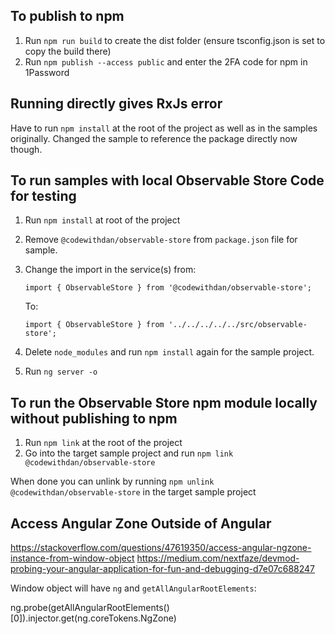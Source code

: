 ## To publish to npm

1. Run `npm run build` to create the dist folder (ensure tsconfig.json is set to copy the build there)
1. Run `npm publish --access public` and enter the 2FA code for npm in 1Password

## Running directly gives RxJs error

Have to run `npm install` at the root of the project as well as in the samples originally. Changed the sample to reference
the package directly now though.

## To run samples with local Observable Store Code for testing

1. Run `npm install` at root of the project
1. Remove `@codewithdan/observable-store` from `package.json` file for sample.
1. Change the import in the service(s) from:

    `import { ObservableStore } from '@codewithdan/observable-store';`

    To:

    `import { ObservableStore } from '../../../../../src/observable-store';`

1. Delete `node_modules` and run `npm install` again for the sample project.
1. Run `ng server -o`

## To run the Observable Store npm module locally without publishing to npm

1. Run `npm link` at the root of the project
1. Go into the target sample project and run `npm link @codewithdan/observable-store`

When done you can unlink by running `npm unlink @codewithdan/observable-store` in the target sample project

## Access Angular Zone Outside of Angular

https://stackoverflow.com/questions/47619350/access-angular-ngzone-instance-from-window-object
https://medium.com/nextfaze/devmod-probing-your-angular-application-for-fun-and-debugging-d7e07c688247

Window object will have `ng` and `getAllAngularRootElements`:

ng.probe(getAllAngularRootElements()[0]).injector.get(ng.coreTokens.NgZone)